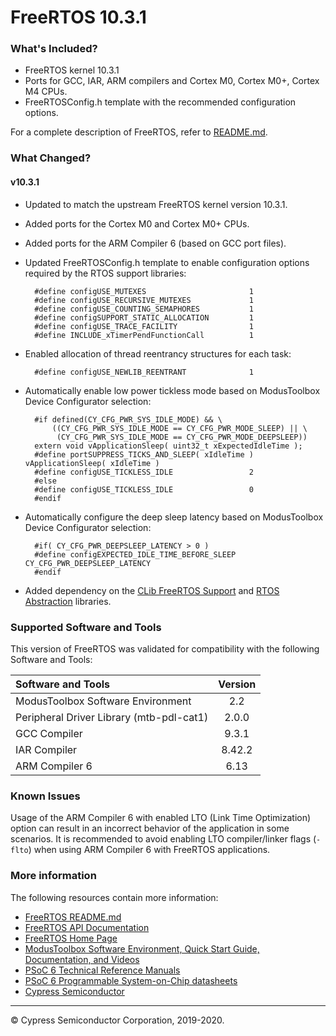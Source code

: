 # FreeRTOS 10.3.1

### What's Included?
* FreeRTOS kernel 10.3.1
* Ports for GCC, IAR, ARM compilers and Cortex M0, Cortex M0+, Cortex M4 CPUs.
* FreeRTOSConfig.h template with the recommended configuration options.

For a complete description of FreeRTOS, refer to [README.md](./README.md).

### What Changed?
#### v10.3.1
* Updated to match the upstream FreeRTOS kernel version 10.3.1.
* Added ports for the Cortex M0 and Cortex M0+ CPUs.
* Added ports for the ARM Compiler 6 (based on GCC port files).
* Updated FreeRTOSConfig.h template to enable configuration options required by the RTOS support libraries:

        #define configUSE_MUTEXES                       1
        #define configUSE_RECURSIVE_MUTEXES             1
        #define configUSE_COUNTING_SEMAPHORES           1
        #define configSUPPORT_STATIC_ALLOCATION         1
        #define configUSE_TRACE_FACILITY                1
        #define INCLUDE_xTimerPendFunctionCall          1

* Enabled allocation of thread reentrancy structures for each task:

        #define configUSE_NEWLIB_REENTRANT              1

* Automatically enable low power tickless mode based on ModusToolbox Device Configurator selection:

        #if defined(CY_CFG_PWR_SYS_IDLE_MODE) && \
            ((CY_CFG_PWR_SYS_IDLE_MODE == CY_CFG_PWR_MODE_SLEEP) || \
             (CY_CFG_PWR_SYS_IDLE_MODE == CY_CFG_PWR_MODE_DEEPSLEEP))
        extern void vApplicationSleep( uint32_t xExpectedIdleTime );
        #define portSUPPRESS_TICKS_AND_SLEEP( xIdleTime ) vApplicationSleep( xIdleTime )
        #define configUSE_TICKLESS_IDLE                 2
        #else
        #define configUSE_TICKLESS_IDLE                 0
        #endif

* Automatically configure the deep sleep latency based on ModusToolbox Device Configurator selection:

        #if( CY_CFG_PWR_DEEPSLEEP_LATENCY > 0 )
        #define configEXPECTED_IDLE_TIME_BEFORE_SLEEP   CY_CFG_PWR_DEEPSLEEP_LATENCY
        #endif

* Added dependency on the [CLib FreeRTOS Support](https://github.com/cypresssemiconductorco/clib-support) and [RTOS Abstraction](https://github.com/cypresssemiconductorco/abstraction-rtos) libraries.

### Supported Software and Tools
This version of FreeRTOS was validated for compatibility with the following Software and Tools:

| Software and Tools                                      | Version |
| :---                                                    | :----:  |
| ModusToolbox Software Environment                       | 2.2     |
| Peripheral Driver Library (mtb-pdl-cat1)                | 2.0.0   |
| GCC Compiler                                            | 9.3.1   |
| IAR Compiler                                            | 8.42.2  |
| ARM Compiler 6                                          | 6.13    |

### Known Issues
Usage of the ARM Compiler 6 with enabled LTO (Link Time Optimization) option
can result in an incorrect behavior of the application in some scenarios.
It is recommended to avoid enabling LTO compiler/linker flags (`-flto`)
when using ARM Compiler 6 with FreeRTOS applications.

### More information
The following resources contain more information:
* [FreeRTOS README.md](./README.md)
* [FreeRTOS API Documentation](http://www.freertos.org/a00106.html)
* [FreeRTOS Home Page](https://www.freertos.org/index.html)
* [ModusToolbox Software Environment, Quick Start Guide, Documentation, and Videos](https://www.cypress.com/products/modustoolbox-software-environment)
* [PSoC 6 Technical Reference Manuals](https://www.cypress.com/search/all?f%5B0%5D=meta_type%3Atechnical_documents&f%5B1%5D=resource_meta_type%3A583&f%5B2%5D=field_related_products%3A114026)
* [PSoC 6 Programmable System-on-Chip datasheets](https://www.cypress.com/search/all?f%5B0%5D=meta_type%3Atechnical_documents&f%5B1%5D=field_related_products%3A114026&f%5B2%5D=resource_meta_type%3A575)
* [Cypress Semiconductor](http://www.cypress.com)
---
© Cypress Semiconductor Corporation, 2019-2020.
